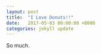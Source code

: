 ```yaml
---
layout: post
title:  "I Love Donuts!!"
date:   2017-05-03 00:00:00 +0000
categories: jekyll update
---
```

So much.

